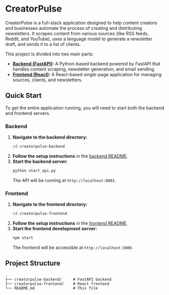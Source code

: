 # CreatorPulse

CreatorPulse is a full-stack application designed to help content creators and businesses automate the process of creating and distributing newsletters. It scrapes content from various sources (like RSS feeds, Reddit, and YouTube), uses a language model to generate a newsletter draft, and sends it to a list of clients.

This project is divided into two main parts:

-   **[Backend (FastAPI)](creatorpulse-backend/README.md):** A Python-based backend powered by FastAPI that handles content scraping, newsletter generation, and email sending.
-   **[Frontend (React)](creatorpulse-frontend/README.md):** A React-based single-page application for managing sources, clients, and newsletters.

## Quick Start

To get the entire application running, you will need to start both the backend and frontend servers.

### Backend

1.  **Navigate to the backend directory:**
    ```bash
    cd creatorpulse-backend
    ```
2.  **Follow the setup instructions** in the [backend README](creatorpulse-backend/README.md).
3.  **Start the backend server:**
    ```bash
    python start_api.py
    ```
    The API will be running at `http://localhost:8001`.

### Frontend

1.  **Navigate to the frontend directory:**
    ```bash
    cd creatorpulse-frontend
    ```
2.  **Follow the setup instructions** in the [frontend README](creatorpulse-frontend/README.md).
3.  **Start the frontend development server:**
    ```bash
    npm start
    ```
    The frontend will be accessible at `http://localhost:3000`.

## Project Structure

```
.
├── creatorpulse-backend/     # FastAPI backend
├── creatorpulse-frontend/    # React frontend
└── README.md                 # This file
```